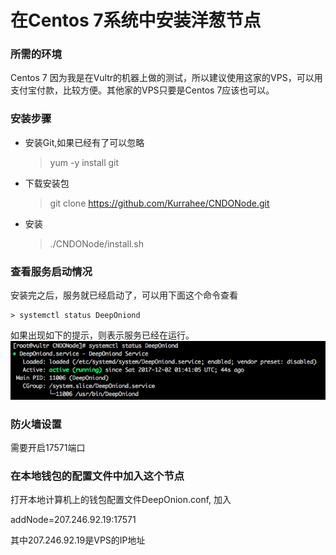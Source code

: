 # 在Centos 7系统中安装洋葱节点 #

### 所需的环境 ###
Centos 7 
因为我是在Vultr的机器上做的测试，所以建议使用这家的VPS，可以用支付宝付款，比较方便。其他家的VPS只要是Centos 7应该也可以。

### 安装步骤 ###
*   安装Git,如果已经有了可以忽略
    > yum -y install git

*   下载安装包
    > git clone https://github.com/Kurrahee/CNDONode.git

*   安装
    > ./CNDONode/install.sh

### 查看服务启动情况 ###
安装完之后，服务就已经启动了，可以用下面这个命令查看

    > systemctl status DeepOniond

如果出现如下的提示，则表示服务已经在运行。
![Aaron Swartz](https://github.com/Kurrahee/CNDONode/blob/master/img/daemon_status.png)

### 防火墙设置 ###
需要开启17571端口

### 在本地钱包的配置文件中加入这个节点 ###
打开本地计算机上的钱包配置文件DeepOnion.conf, 加入

addNode=207.246.92.19:17571

其中207.246.92.19是VPS的IP地址